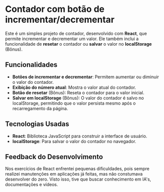 # Contador com botão de incrementar/decrementar

Este é um simples projeto de contador, desenvolvido com **React**, que permite incrementar e decrementar um valor. Ele também inclui a funcionalidade de **resetar** o contador ou **salvar** o valor no **localStorage** (Bônus).

## Funcionalidades

- **Botões de incrementar e decrementar**: Permitem aumentar ou diminuir o valor do contador.
- **Exibição do número atual**: Mostra o valor atual do contador.
- **Botão de resetar** (Bônus): Reseta o contador para o valor inicial.
- **Salvar em localStorage** (Bônus): O valor do contador é salvo no localStorage, permitindo que o valor persista mesmo após o recarregamento da página.

## Tecnologias Usadas

- **React**: Biblioteca JavaScript para construir a interface de usuário.
- **localStorage**: Para salvar o valor do contador no navegador.

## Feedback do Desenvolvimento

Nos exercícios de React enfrentei pequenas dificuldades, pois sempre realizei manutenções em aplicações já feitas, mas não constumava desenvolver do zero. Visto isso, tive que buscar conhecimento em IA's, documentações e vídeos.

